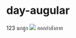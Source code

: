 # day-augular
123
นกฮูก <img src="https://content.fun-japan.jp/renewal-prod/cms/articles/content/b7538205680cb2b26ac2f12e95dbde10f0d47b30.jpg" />
ออกกำลังกาย